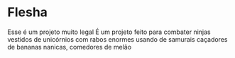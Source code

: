 # Flesha
Esse é um projeto muito legal
É um projeto feito para combater ninjas vestidos de unicórnios com rabos enormes
usando de samurais caçadores de bananas nanicas, comedores de melão
